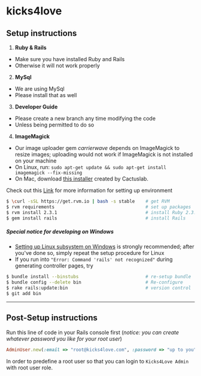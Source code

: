 # kicks4love

## Setup instructions

1. **Ruby & Rails**
  - Make sure you have installed Ruby and Rails
  - Otherwise it will not work properly

2. **MySql**
  - We are using MySql
  - Please install that as well

3. **Developer Guide**
  - Please create a new branch any time modifying the code
  - Unless being permitted to do so

4. **ImageMagick**
  - Our image uploader gem _carrierwave_ depends on ImageMagick to resize images; uploading would not work if ImageMagick is not installed on your machine
  - On Linux, run: ```sudo apt-get update && sudo apt-get install imagemagick --fix-missing ```
  - On Mac, download [this installer](http://cactuslab.com/imagemagick/) created by Cactuslab.

Check out this [Link](https://gorails.com/setup/osx/10.12-sierra) for more information for setting up environment
```bash
$ \curl -sSL https://get.rvm.io | bash -s stable    # get RVM
$ rvm requirements                                  # set up packages
$ rvm install 2.3.1                                 # install Ruby 2.3.1
$ gem install rails                                 # install Rails
```

##### Special notice for developing on Windows
- [Setting up Linux subsystem on Windows](https://gorails.com/setup/windows/10) is strongly recommended; after you've done so, simply repeat the setup procedure for Linux
- If you run into `"Error: Command 'rails' not recognized"` during generating controller pages, try
```bash
$ bundle install --binstubs                         # re-setup bundle
$ bundle config --delete bin                        # Re-configure
$ rake rails:update:bin                             # version control
$ git add bin
```

--------

## Post-Setup instructions

Run this line of code in your Rails console first (*notice: you can create whatever password you like for your root user*)
```Ruby
AdminUser.new(:email => "root@kicks4love.com", :password => "up to you", :password_confirmation => "up to you").save(:validate => false)
```
In order to predefine a root user so that you can login to `Kicks4Love Admin` with root user role.
